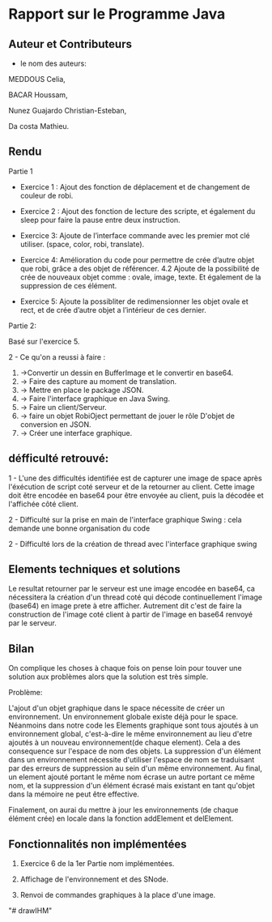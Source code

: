 # Rapport sur le Programme Java

## Auteur et Contributeurs

- le nom des auteurs:

 MEDDOUS Celia, 

 BACAR Houssam,

  Nunez Guajardo Christian-Esteban,

 Da costa Mathieu.


## Rendu
  Partie 1

  - Exercice 1 :
  Ajout des fonction de déplacement et de changement de couleur de robi.

  - Exercice 2 :
  Ajout des fonction de lecture des scripte, et également du sleep pour faire la pause entre deux instruction.

  - Exercice 3:
  Ajoute de l’interface commande avec les premier mot clé utiliser. (space, color, robi, translate).

  - Exercice 4:
  Amélioration du code pour permettre de crée d’autre objet que robi, grâce a des objet de référencer.
  4.2
  Ajoute de la possibilité de crée de nouveaux objet comme : ovale, image, texte. Et également de la suppression de ces élément.

  - Exercice 5:
  Ajoute la possibliter de redimensionner les objet ovale et rect, et de crée d’autre objet a l’intérieur de ces dernier.

Partie 2:

  Basé sur l'exercice 5.

  2 - Ce qu'on a reussi à faire :

1.  ->Convertir un dessin en BufferImage et le convertir en base64.
1.  -> Faire des capture au moment de translation.
1.  -> Mettre en place le package JSON.
1.  -> Faire l'interface graphique en Java Swing.
1.  -> Faire un client/Serveur.
1.  -> faire un objet RobiOject permettant de jouer le rôle D'objet de conversion en JSON.
1.  -> Créer une interface graphique.

 

## défficulté retrouvé: 

1 - L'une des difficultés identifiée est de capturer une image de space après l'éxécution de script coté serveur et de la retourner au client. Cette image doit être encodée en base64 pour être envoyée au client, puis la décodée et l'affichée côté client.

2 - Difficulté sur la prise en main de l'interface graphique Swing : cela demande une bonne organisation du code 

2 - Difficulté lors de la création de thread avec l'interface graphique swing 


## Elements techniques et solutions

Le resultat retourner par le serveur est une image encodée en base64, ca nécessitera la création d'un thread coté qui décode continuellement l'image (base64) en image prete à etre afficher. Autrement dit c'est de faire la construction de l'image coté client à partir de l'image en base64 renvoyé par le serveur.



## Bilan 
On complique les choses à chaque fois on pense loin pour touver une solution aux problèmes alors que la solution est très simple.

Problème:

L'ajout d'un objet graphique dans le space nécessite de créer un environnement. Un environnement globale existe déjà pour le space. Néanmoins dans notre code les Elements graphique sont tous ajoutés à un environnement global, c'est-à-dire le même environnement au lieu d'etre ajoutés à un nouveau environnement(de chaque element). Cela a des consequence sur l'espace de nom des objets. La suppression d'un élément dans un environnement nécessite d'utiliser l'espace de nom se traduisant par des erreurs de suppression au sein d'un même environnement. Au final, un element ajouté portant le même nom écrase un autre portant ce même nom, et la suppression d'un élément écrasé mais existant en tant qu'objet dans la mémoire ne peut être effective. 

Finalement, on aurai du mettre à jour les environnements (de chaque élément crée) en locale dans la fonction addElement et delElement.


## Fonctionnalités non implémentées

1. Exercice 6 de la 1er Partie nom implémentées.

4. Affichage de l'environnement et des SNode.

5. Renvoi de commandes graphiques à la place d'une image.








"# drawIHM" 
